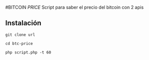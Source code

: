 #BITCOIN *PRICE*
Script para saber el precio del bitcoin con 2 apis


## Instalación

``git clone url``

``cd btc-price``

``php script.php -t 60``


